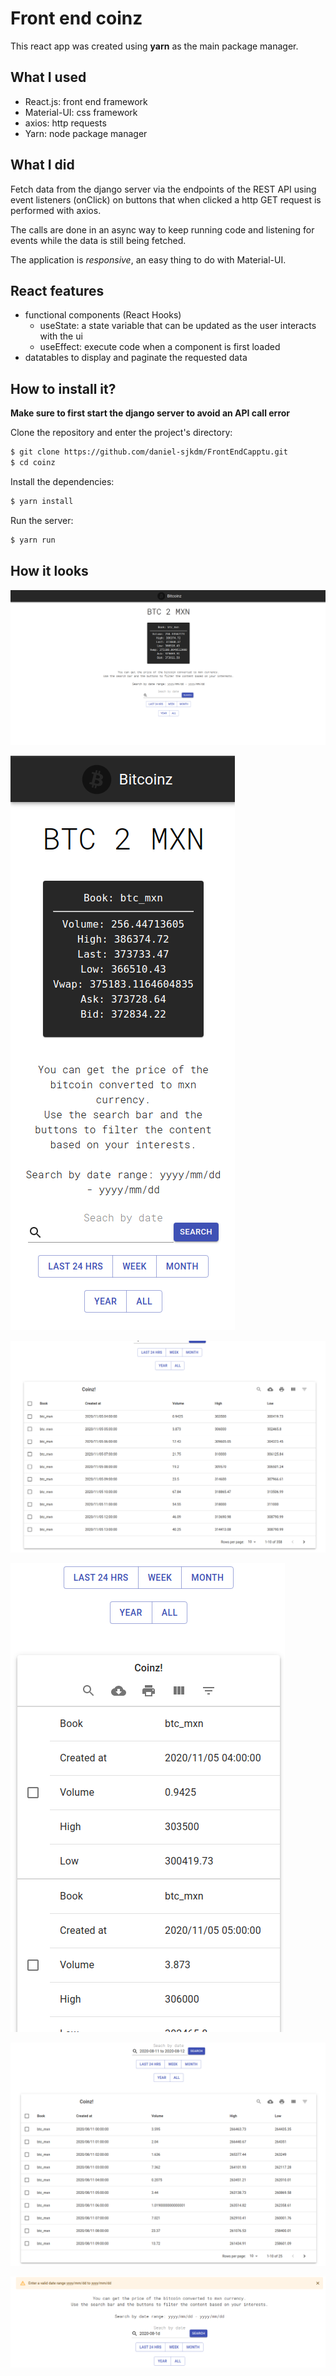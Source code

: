 # Front end coinz

This react app was created using __yarn__ as the main package manager.


## What I used

+ React.js: front end framework
+ Material-UI: css framework
+ axios: http requests
+ Yarn: node package manager


## What I did

Fetch data from the django server via the endpoints of the REST API using event listeners (onClick) on 
buttons that when clicked a http GET request is performed with axios.

The calls are done in an async way to keep running code and listening for events while the data is still being fetched.

The application is _responsive_, an easy thing to do with Material-UI.

## React features 

+ functional components (React Hooks)
  + useState: a state variable that can be updated as the user interacts with the ui
  + useEffect: execute code when a component is first loaded
+ datatables to display and paginate the requested data

## How to install it?

**Make sure to first start the django server to avoid an API call error**

Clone the repository and enter the project's directory:
```sh
$ git clone https://github.com/daniel-sjkdm/FrontEndCapptu.git
$ cd coinz
```

Install the dependencies:
```sh
$ yarn install
```

Run the server:
```sh
$ yarn run
```


## How it looks

![Main](screenshots/main.png)

![MainResponsive](screenshots/main_responsive.png)

![Data](screenshots/by_month.png)

![DataResponsive](screenshots/by_month_responsive.png)

![DataRange](screenshots/by_range.png)

![DataValidation](screenshots/validation.png)